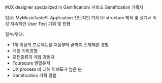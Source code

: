 #UX designer specialized in Gamification/ 서비스 Gamification 기획자

업무:
MyMusicTaste의 Application 전반적인 기획
UI structure 제작 및 설계서 작성
지속적인 User Test 기획 및 진행

필수/우대:
- 1개 이상의 프로젝트를 처음부터 끝까지 진행해본 경험 
- 게임 기획경험
- 모든종류의 게임 경험자
- Foursqure 열혈유저
- UX process 에 대해 이해도가 높은 분
- Gamification 기획 경험
